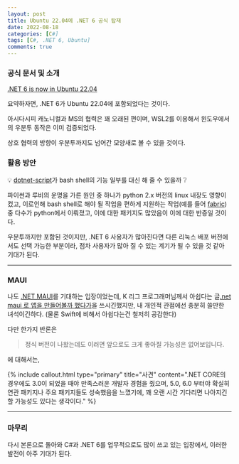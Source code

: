 ```yaml
---
layout: post
title: Ubuntu 22.04에 .NET 6 공식 탑재
date: 2022-08-18
categories: [C#]
tags: [C#, .NET 6, Ubuntu]
comments: true
---
```


### 공식 문서 및 소개
[.NET 6 is now in Ubuntu 22.04](https://devblogs.microsoft.com/dotnet/dotnet-6-is-now-in-ubuntu-2204/)

요약하자면, .NET 6가 Ubuntu 22.04에 포함되었다는 것이다.

아시다시피 캐노니컬과 MS의 협력은 꽤 오래된 편이며, WSL2를 이용해서 윈도우에서의 우분투 동작은 이미 검증되었다.

상호 협력의 방향이 우분투까지도 넘어간 모양새로 볼 수 있을 것이다.

### 활용 방안

:bulb: [dotnet-script](https://github.com/filipw/dotnet-script)가 bash shell의 기능 일부를 대신 해 줄 수 있을까 :grey_question:

파이썬과 루비의 운명을 가른 원인 중 하나가 python 2.x 버전의 linux 내장도 영향이 컸고, 이로인해 bash shell로 해야 될 작업을 편하게 지원하는 작업(예를 들어 [fabric](https://www.fabfile.org/))중 다수가 python에서 이뤄졌고, 이에 대한 패키지도 많았음이 이에 대한 반증일 것이다.

우분투까지만 포함된 것이지만, .NET 6 사용자가 많아진다면 다른 리눅스 배포 버전에서도 선택 가능한 부분이라, 점차 사용자가 많아 질 수 있는 계기가 될 수 있을 것 같아 기대가 된다.

---
### MAUI

나도 [.NET MAUI](https://docs.microsoft.com/en-us/dotnet/maui/what-is-maui)를 기대하는 입장이었는데, K 리그 프로그래머님께서 아쉽다는 글[.net maui 로 앱을 만들어볼까 했다가](https://jeho.page/essay/2022/08/19/maui.html)을 쓰시긴했지만, 내 개인적 관점에선 충분히 쓸만한 녀석이긴하다. (물론 Swift에 비해서 아쉽다는건 철저히 공감한다) 

다만 한가지 반론은 

>정식 버전이 나왔는데도 이러면 앞으로도 크게 좋아질 가능성은 없어보입니다.

에 대해서는,

{% include callout.html type="primary" title="사견" content=".NET CORE의 경우에도 3.0이 되었을 때야 만족스러운 개발자 경험을 줬으며, 5.0, 6.0 부터야 확실히 연관 패키지나 주요 패키지들도 성숙했음을 느꼈기에, 꽤 오랜 시간 기다리면 나아지긴 할 가능성도 있다는 생각이다." %}

---

### 마무리

다시 본론으로 돌아와 C#과 .NET 6를 업무적으로도 많이 쓰고 있는 입장에서, 이러한 발전이 아주 기대가 된다.